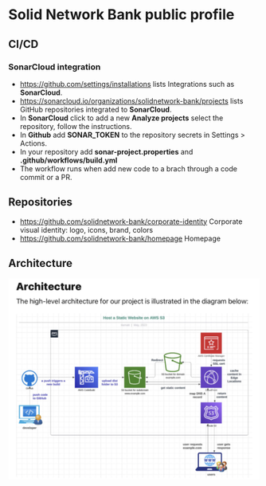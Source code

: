 # Solid Network Bank public profile

## CI/CD
### SonarCloud integration
- https://github.com/settings/installations lists Integrations such as **SonarCloud**.
- https://sonarcloud.io/organizations/solidnetwork-bank/projects lists GitHub repositories integrated to **SonarCloud**.
- In **SonarCloud** click to add a new **Analyze projects** select the repository, follow the instructions.
- In **Github** add **SONAR_TOKEN** to the repository secrets in Settings > Actions.
- In your repository add **sonar-project.properties** and **.github/workflows/build.yml**
- The workflow runs when add new code to a brach through a code commit or a PR.

## Repositories 
- https://github.com/solidnetwork-bank/corporate-identity Corporate visual identity: logo, icons, brand, colors
- https://github.com/solidnetwork-bank/homepage Homepage

## Architecture 

![Architecture diagram](https://github.com/solidnetwork-bank/.github/blob/main/profile/Architecture-1.png?raw=true)
